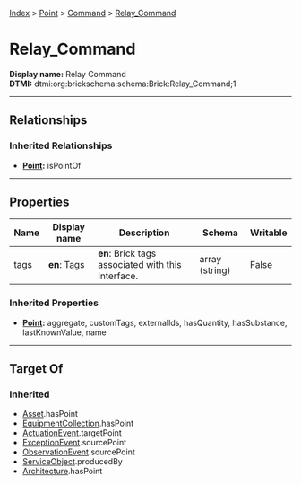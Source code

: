 [Index](../../Index.md) > [Point](../Point.md) > [Command](Command.md) > [Relay_Command](#)
# Relay_Command

**Display name:** Relay Command<br />
**DTMI:** dtmi:org:brickschema:schema:Brick:Relay_Command;1

---

## Relationships

### Inherited Relationships
* **[Point](../Point.md):** isPointOf

---

## Properties

|Name|Display name|Description|Schema|Writable|
|-|-|-|-|-|
|tags|**en**: Tags|**en**: Brick tags associated with this interface.|array (string)|False|
### Inherited Properties
* **[Point](../Point.md):** aggregate, customTags, externalIds, hasQuantity, hasSubstance, lastKnownValue, name

---

## Target Of
### Inherited
* [Asset](../../Asset/Asset.md).hasPoint
* [EquipmentCollection](../../Collection/AssetCollection/EquipmentCollection/EquipmentCollection.md).hasPoint
* [ActuationEvent](../../Event/PointEvent/ActuationEvent.md).targetPoint
* [ExceptionEvent](../../Event/PointEvent/ExceptionEvent.md).sourcePoint
* [ObservationEvent](../../Event/PointEvent/ObservationEvent.md).sourcePoint
* [ServiceObject](../../Information/ServiceObject/ServiceObject.md).producedBy
* [Architecture](../../Space/Architecture/Architecture.md).hasPoint
